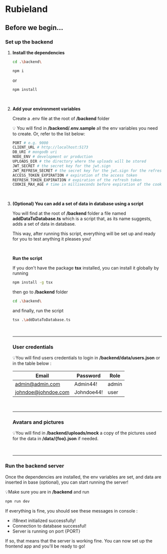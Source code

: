 # Rubieland

## Before we begin...

### Set up the backend

1. **Install the dependencies**

   ```bash
   cd .\backend\
   ```

   ```bash
   npm i
   ```

   or

   ```bash
   npm install
   ```

   <br>

2. **Add your environment variables**

   Create a .env file at the root of **/backend** folder

   💡 You will find in **/backend/.env.sample** all the env variables you need to create. Or, refer to the list below:

   ```pl
   PORT # e.g. 9000
   CLIENT_URL # http://localhost:5173
   DB_URI # mongodb uri
   NODE_ENV # development or production
   UPLOADS_DIR # the directory where the uploads will be stored
   JWT_SECRET # the secret key for the jwt.sign
   JWT_REFRESH_SECRET # the secret key for the jwt.sign for the refresh token
   ACCESS_TOKEN_EXPIRATION # expiration of the access token
   REFRESH_TOKEN_EXPIRATION # expiration of the refresh token
   COOKIE_MAX_AGE # time in milliseconds before expiration of the cookie. e.g.: "3600000" = 1 hour (3.600.000 milliseconds)
   ```

<br>

3. **(Optional) You can add a set of data in database using a script**

   You will find at the root of **/backend** folder a file named **addDataToDatabase.ts** which is a script that, as its name suggests, adds a set of data in database.

   This way, after running this script, everything will be set up and ready for you to test anything it pleases you!

    <br>

   **Run the script**

   If you don't have the package **tsx** installed, you can install it globally by running

   ```bash
   npm install -g tsx
   ```

   then go to **/backend** folder

   ```bash
   cd .\backend\
   ```

   and finally, run the script

   ```bash
   tsx .\addDataToDatabase.ts
   ```

    <br>

   ***

   ### User credentials

   💡You will find users credentials to login in **/backend/data/users.json** or in the table below :

   | Email               | Password   | Role  |
   | ------------------- | ---------- | ----- |
   | admin@admin.com     | Admin44!   | admin |
   | johndoe@johndoe.com | Johndoe44! | user  |

    <br>

   ***

   ### Avatars and pictures

   💡You will find in **/backend/uploads/mock** a copy of the pictures used for the data in **/data/{foo}.json** if needed.

    <br>

   ***

### Run the backend server

Once the dependencies are installed, the env variables are set, and data are inserted in base (optional), you can start running the server!

💡Make sure you are in **/backend** and run

```bash
npm run dev
```

If everything is fine, you should see these messages in console :

- i18next initialized successfully!
- Connection to database successful!
- Server is running on port {PORT}</u></strong>

If so, that means that the server is working fine. You can now set up the frontend app and you'll be ready to go!
